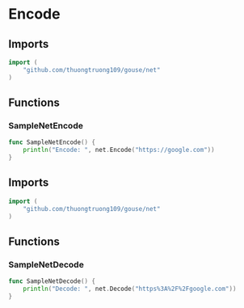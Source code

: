 # Encode

## Imports

```go
import (
	"github.com/thuongtruong109/gouse/net")
```
## Functions


### SampleNetEncode

```go
func SampleNetEncode() {
	println("Encode: ", net.Encode("https://google.com"))
}```
## Imports

```go
import (
	"github.com/thuongtruong109/gouse/net")
```
## Functions


### SampleNetDecode

```go
func SampleNetDecode() {
	println("Decode: ", net.Decode("https%3A%2F%2Fgoogle.com"))
}```
